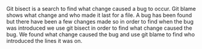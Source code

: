 Git bisect is a search to find what change caused a bug to occur. Git blame shows what change and who made it last for a file. A bug has been found but there have been a few changes made so in order to find when the bug was introduced we use git bisect in order to find what change caused the bug. We found what change caused the bug and use git blame to find who introduced the lines it was on.
